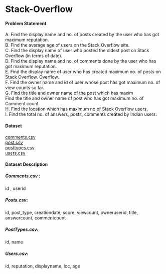 # Stack-Overflow

#### Problem Statement
A. Find the display name and no. of posts created by the user who has got maximum reputation.<br>
B. Find the average age of users on the Stack Overflow site.<br>
C. Find the display name of user who posted the oldest post on Stack Overflow (in terms of date).<br>
D. Find the display name and no. of comments done by the user who has got maximum reputation.<br>
E. Find the display name of user who has created maximum no. of posts on Stack Overflow. Overflow.<br>
F. Find the owner name and id of user whose post has got maximum no. of view counts so far.<br>
G. Find the title and owner name of the post which has maxim<br>
Find the title and owner name of post who has got maximum no. of Comment count.<br>
H. Find the location which has maximum no of Stack Overflow users.<br>
I. Find the total no. of answers, posts, comments created by Indian users.<br>

#### Dataset
[comments.csv](./comments.csv)<br>
[post.csv](./posts.csv)<br>
[posttypes.csv](./posttypes.csv)<br>
[users.csv](./users.csv)

#### Dataset Description
##### Comments.csv :
 id , userid

##### Posts.csv:
id, post_type, creationdate, score, viewcount, owneruserid, 
title, answercount, commentcount

##### PostTypes.csv:
id, name

##### Users.csv:
id, reputation, displayname, loc, age